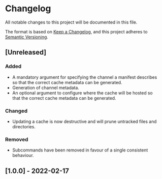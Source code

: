 # Changelog
All notable changes to this project will be documented in this file.

The format is based on [Keep a Changelog](https://keepachangelog.com/en/1.0.0/),
and this project adheres to [Semantic Versioning](https://semver.org/spec/v2.0.0.html).

## [Unreleased]
### Added
- A mandatory argument for specifying the channel a manifest describes so that the correct cache
  metadata can be generated.
- Generation of channel metadata.
- An optional argument to configure where the cache will be hosted so that the correct cache
  metadata can be generated.

### Changed
- Updating a cache is now destructive and will prune untracked files and directories.

### Removed
- Subcommands have been removed in favour of a single consistent behaviour.

## [1.0.0] - 2022-02-17
